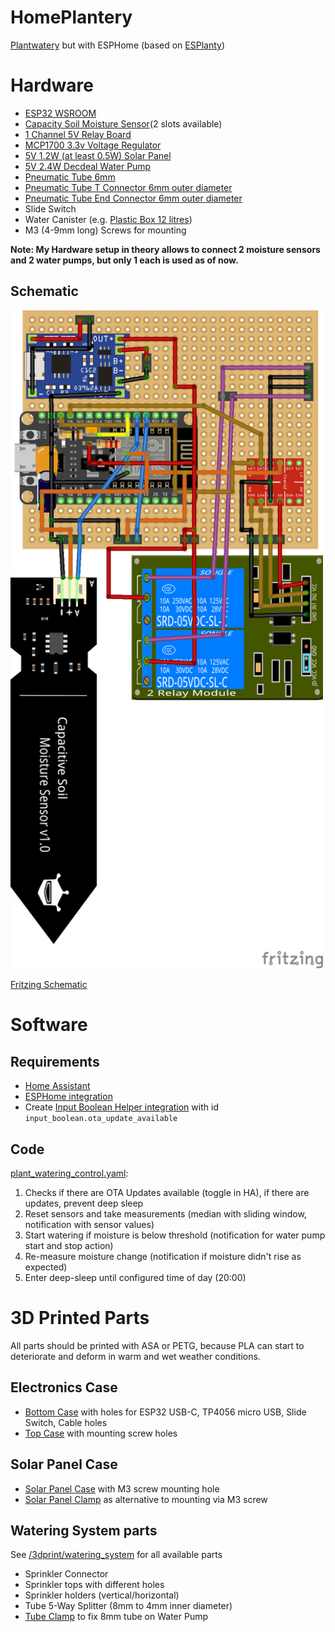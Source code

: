 # HomePlantery

[Plantwatery](https://github.com/Lumics/Plantwatery) but with ESPHome (based on [ESPlanty](https://community.home-assistant.io/t/esplanty-self-watering-solar-powered-plant-no-plumbing-no-powerpoints-irrigation-deep-sleep-battery/464263))

# Hardware
- [ESP32 WSROOM](https://www.amazon.com/ESP-WROOM-32-Development-Microcontroller-Integrated-Compatible/dp/B08D5ZD528/ref=sr_1_3?dib=eyJ2IjoiMSJ9.is-SH_RLGHiZZUrqvTWU_G47m1VG_nJcewwyvxGB7OvCY988in8VrBtNhYYw93kqu-TzbQ7iGPAVwtLR4hIciAc1UbAKsX5YxXF5BrMKtY6tger2LwgrmCYPu-hvVMluE9alMexKdAq--0biDqqz1dQUUKAOFdmFcM649BSEBodAk-NyjGVKNRgqKQrteMe9z18b0mE2ql9UzHJYwFRyEWR5CzEjfUauRxMdGvZB4WM.qr_nt2kP2eFUJDdUv6sq-4Srn7YnFFWOma_bYg2G_XE&dib_tag=se&keywords=esp32+wroom&qid=1720358463&sr=8-3)
- [Capacity Soil Moisture Sensor](https://de.aliexpress.com/item/32892951369.html?spm=a2g0o.order_list.order_list_main.42.bb595c5f6tNArW&gatewayAdapt=glo2deu)(2 slots available)
- [1 Channel 5V Relay Board](https://de.aliexpress.com/item/1005005626475953.html?spm=a2g0o.order_list.order_list_main.36.bb595c5f6tNArW&gatewayAdapt=glo2deu)
- [MCP1700 3.3v Voltage Regulator](https://www.aliexpress.com/item/1005001608339185.html?spm=a2g0o.order_list.order_list_main.24.bb595c5f6tNArW&gatewayAdapt=glo2deu)
- [5V 1.2W (at least 0.5W) Solar Panel](https://de.aliexpress.com/item/1005004198199771.html?spm=a2g0o.order_list.order_list_main.72.bb595c5f6tNArW&gatewayAdapt=glo2deu)
- [5V 2.4W Decdeal Water Pump](https://www.amazon.de/dp/B07B49VKJH?psc=1&ref=ppx_yo2ov_dt_b_product_details)
- [Pneumatic Tube 6mm](https://www.aliexpress.com/item/4000859747207.html?spm=a2g0o.order_list.order_list_main.11.bb595c5f6tNArW)
- [Pneumatic Tube T Connector 6mm outer diameter](https://de.aliexpress.com/item/1005003985521367.html?spm=a2g0o.order_list.order_list_main.48.bb595c5f6tNArW&gatewayAdapt=glo2deu)
- [Pneumatic Tube End Connector 6mm outer diameter](https://www.aliexpress.com/item/4001338085412.html?spm=a2g0o.order_list.order_list_main.12.bb595c5f6tNArW)
- Slide Switch
- Water Canister (e.g. [Plastic Box 12 litres](https://www.hornbach.de/p/kunststoffbox-dirk-xs-12-l-255x170x370-mm/8493487/))
- M3 (4-9mm long) Screws for mounting


__Note: My Hardware setup in theory allows to connect 2 moisture sensors and 2 water pumps, but only 1 each is used as of now.__

## Schematic
<img src="./doc/schematic_perfboard.png" width="500">

[Fritzing Schematic](./doc/schematic_perfboard.fzz)

# Software

## Requirements
- [Home Assistant](https://www.home-assistant.io/)
- [ESPHome integration](https://www.home-assistant.io/integrations/esphome/)
- Create [Input Boolean Helper integration](https://www.home-assistant.io/integrations/input_boolean/) with id `input_boolean.ota_update_available`

## Code
[plant_watering_control.yaml](./homeassistant/plant_watering_control.yaml):

1. Checks if there are OTA Updates available (toggle in HA), if there are updates, prevent deep sleep
2. Reset sensors and take measurements (median with sliding window, notification with sensor values)
3. Start watering if moisture is below threshold (notification for water pump start and stop action)
4. Re-measure moisture change (notification if moisture didn't rise as expected)
5. Enter deep-sleep until configured time of day (20:00)


# 3D Printed Parts
All parts should be printed with ASA or PETG, because PLA can start to deteriorate and deform in warm and wet weather conditions.

## Electronics Case
- [Bottom Case](./3dprint/case/electronics/electronics_case_bottom.stl) with holes for ESP32 USB-C, TP4056 micro USB, Slide Switch, Cable holes
- [Top Case](./3dprint/case/electronics/electronics_case_top.stl) with mounting screw holes

## Solar Panel Case
- [Solar Panel Case](./3dprint/case/solar_panel/solar_panel_case_base.stl) with M3 screw mounting hole
- [Solar Panel Clamp](https://www.thingiverse.com/thing:6668830) as alternative to mounting via M3 screw

## Watering System parts
See [/3dprint/watering_system](./3dprint/watering_system) for all available parts

- Sprinkler Connector
- Sprinkler tops with different holes
- Sprinkler holders (vertical/horizontal)
- Tube 5-Way Splitter (8mm to 4mm inner diameter)
- [Tube Clamp](./3dprint/watering_system/water_canister/tube_ring_clamp.stl) to fix 8mm tube on Water Pump
